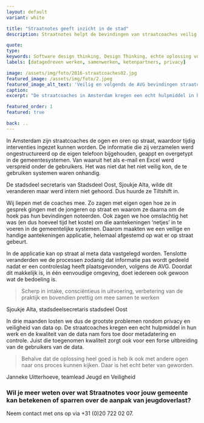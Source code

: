 ```yaml
---
layout: default
variant: white

title: "Straatnotes geeft inzicht in de stad"
description: Straatnotes helpt de bevindingen van straatcoaches veilig te verzamelen en om te zetten naar bruikbare informatie en waardevolle inzichten. Waarbij de privacy van de betrokkenen gewaarborgd is.

quote:
type:
keywords: Software design thinking, Design Thinking, echte oplossing voor de mensen die het werk doen, privacy, AVG, jeugdoverlast.
labels: [datagedreven werken, samenwerken, ketenpartners, privacy]

image: /assets/img/foto/2016-straatcoaches02.jpg
featured_image: /assets/img/foto/2.jpeg
featured_image_alt_text: 'Veilig en volgends de AVG bevindingen straatcoaches noteren en delen.'
caption:
excerpt: "De straatcoaches in Amsterdam kregen een echt hulpmiddel in hun werk en de kwaliteit van de data nam fors toe door metadatering en controle."

featured_order: 1
featured: true

back: ..
---
```

In Amsterdam zijn straatcoaches de ogen en oren op straat, waardoor tijdig interventies ingezet kunnen worden. De informatie die zij verzamelen werd ongestructureerd op de eigen telefoon bijgehouden, geappt en overgetypt in de gemeentesystemen. Van waaruit het als e-mail en Excel werd verspreid onder de gebruikers. Het was niet dat het niet veilig kon, de te gebruiken systemen waren onhandig. 

De stadsdeel secretaris van Stadsdeel Oost, Sjoukje Alta, wilde dit veranderen maar werd intern niet gehoord. Dus huurde ze Tiltshift in. 

Wij liepen met de coaches mee. Zo zagen met eigen ogen hoe ze in gesprek gingen met de jongeren op straat en waarom ze daarna om de hoek pas hun bevindingen noteerden. Ook zagen we hoe omslachtig het was (en dus hoeveel tijd het koste) om die aantekeningen ‘netjes’ in te voeren in de gemeentelijke systemen. Daarom maakten we een veilige en handige aantekeningen applicatie, helemaal afgestemd op wat er op straat gebeurt.

<div class="article-image" style="background-image: url(/assets/img/foto/2016-straatcoaches01.jpg)">
    <div class="slope"></div>
    <div class="slope slope--flip"></div>
</div>

In de applicatie kan op straat al meta data vastgelegd worden. Tenslotte veranderden we de processen zodanig dat informatie pas wordt gedeeld nadat er een controleslag heeft plaatsgevonden, volgens de AVG. Doordat dit makkelijk is, in één eenvoudige omgeving, doet iedereen ook gewoon wat de bedoeling is.

> Scherp in intake, consciëntieus in uitvoering, verbetering van de praktijk en bovendien prettig om mee samen te werken

Sjoukje Alta, stadsdeelsecretaris stadsdeel Oost

In drie maanden losten we dus de grootste problemen rondom privacy en veiligheid van data op. De straatcoaches kregen een echt hulpmiddel in hun werk en de kwaliteit van de data nam fors toe door metadatering en controle. Juist die toegenomen kwaliteit zorgt ook voor een forse uitbreiding van de gebruikers van de data.

> Behalve dat de oplossing heel goed is heb ik ook met andere ogen naar ons proces kunnen kijken. Daar is het echt beter van geworden.

Janneke Uitterhoeve, teamlead Jeugd en Veiligheid

### Wil je meer weten over wat Straatnotes voor jouw gemeente kan betekenen of sparren over de aanpak van jeugdoverlast?
Neem contact met ons op via +31 (0)20 722 02 07.
